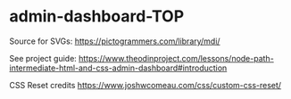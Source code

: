 # admin-dashboard-TOP

Source for SVGs: https://pictogrammers.com/library/mdi/

See project guide: https://www.theodinproject.com/lessons/node-path-intermediate-html-and-css-admin-dashboard#introduction

CSS Reset credits https://www.joshwcomeau.com/css/custom-css-reset/
